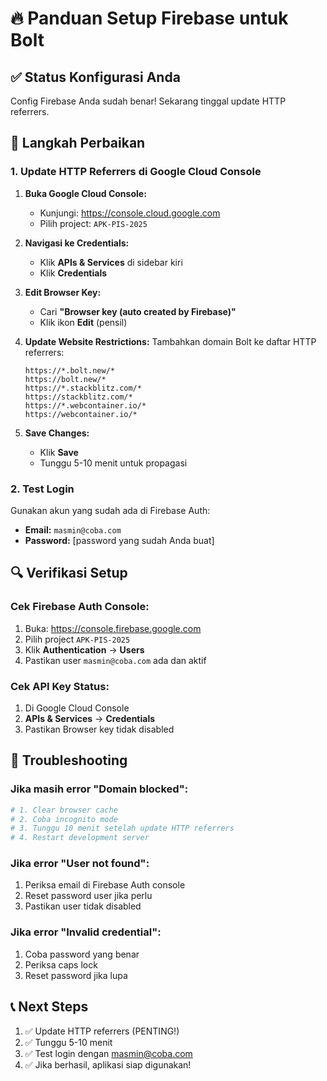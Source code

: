 # 🔥 Panduan Setup Firebase untuk Bolt

## ✅ **Status Konfigurasi Anda**
Config Firebase Anda sudah benar! Sekarang tinggal update HTTP referrers.

## 🎯 **Langkah Perbaikan**

### **1. Update HTTP Referrers di Google Cloud Console**

1. **Buka Google Cloud Console:**
   - Kunjungi: https://console.cloud.google.com
   - Pilih project: `APK-PIS-2025`

2. **Navigasi ke Credentials:**
   - Klik **APIs & Services** di sidebar kiri
   - Klik **Credentials**

3. **Edit Browser Key:**
   - Cari **"Browser key (auto created by Firebase)"**
   - Klik ikon **Edit** (pensil)

4. **Update Website Restrictions:**
   Tambahkan domain Bolt ke daftar HTTP referrers:
   ```
   https://*.bolt.new/*
   https://bolt.new/*
   https://*.stackblitz.com/*
   https://stackblitz.com/*
   https://*.webcontainer.io/*
   https://webcontainer.io/*
   ```

5. **Save Changes:**
   - Klik **Save**
   - Tunggu 5-10 menit untuk propagasi

### **2. Test Login**
Gunakan akun yang sudah ada di Firebase Auth:
- **Email:** `masmin@coba.com`
- **Password:** [password yang sudah Anda buat]

## 🔍 **Verifikasi Setup**

### **Cek Firebase Auth Console:**
1. Buka: https://console.firebase.google.com
2. Pilih project `APK-PIS-2025`
3. Klik **Authentication** → **Users**
4. Pastikan user `masmin@coba.com` ada dan aktif

### **Cek API Key Status:**
1. Di Google Cloud Console
2. **APIs & Services** → **Credentials**
3. Pastikan Browser key tidak disabled

## 🚨 **Troubleshooting**

### **Jika masih error "Domain blocked":**
```bash
# 1. Clear browser cache
# 2. Coba incognito mode
# 3. Tunggu 10 menit setelah update HTTP referrers
# 4. Restart development server
```

### **Jika error "User not found":**
1. Periksa email di Firebase Auth console
2. Reset password user jika perlu
3. Pastikan user tidak disabled

### **Jika error "Invalid credential":**
1. Coba password yang benar
2. Periksa caps lock
3. Reset password jika lupa

## 📞 **Next Steps**
1. ✅ Update HTTP referrers (PENTING!)
2. ✅ Tunggu 5-10 menit
3. ✅ Test login dengan masmin@coba.com
4. ✅ Jika berhasil, aplikasi siap digunakan!